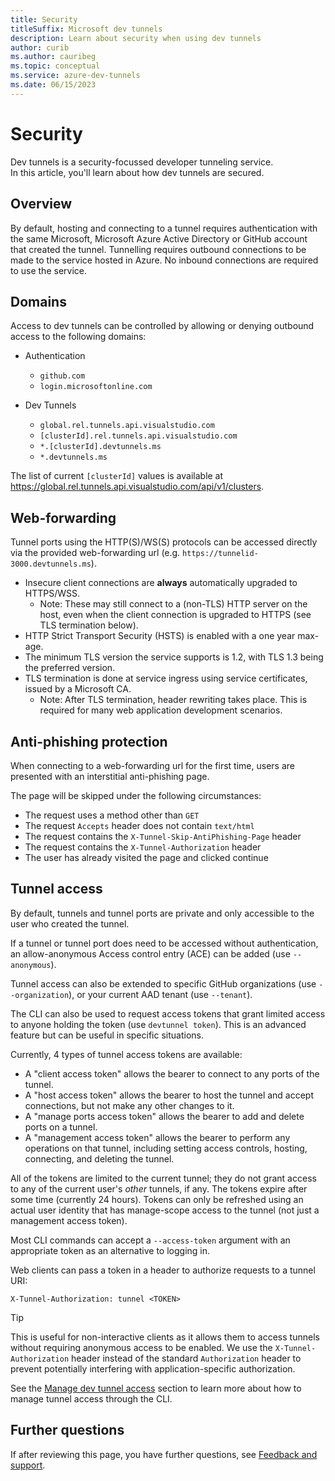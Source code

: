 ```yaml
---
title: Security
titleSuffix: Microsoft dev tunnels
description: Learn about security when using dev tunnels
author: curib
ms.author: cauribeg
ms.topic: conceptual
ms.service: azure-dev-tunnels
ms.date: 06/15/2023 
---
```

# Security

Dev tunnels is a security-focussed developer tunneling service.  
In this article, you'll learn about how dev tunnels are secured.

## Overview

By default, hosting and connecting to a tunnel requires authentication with the same Microsoft, Microsoft Azure Active Directory or GitHub account that created the tunnel. Tunnelling requires outbound connections to be made to the service hosted in Azure. No inbound connections are required to use the service.

## Domains

Access to dev tunnels can be controlled by allowing or denying outbound access to the following domains:

- Authentication
  - `github.com`
  - `login.microsoftonline.com`

- Dev Tunnels
  - `global.rel.tunnels.api.visualstudio.com`
  - `[clusterId].rel.tunnels.api.visualstudio.com`
  - `*.[clusterId].devtunnels.ms`
  - `*.devtunnels.ms`

The list of current `[clusterId]` values is available at https://global.rel.tunnels.api.visualstudio.com/api/v1/clusters.

## Web-forwarding

Tunnel ports using the HTTP(S)/WS(S) protocols can be accessed directly via the provided web-forwarding url (e.g. `https://tunnelid-3000.devtunnels.ms`).

- Insecure client connections are **always** automatically upgraded to HTTPS/WSS.
  - Note: These may still connect to a (non-TLS) HTTP server on the host, even when the client connection is upgraded to HTTPS (see TLS termination below).
- HTTP Strict Transport Security (HSTS) is enabled with a one year max-age.
- The minimum TLS version the service supports is 1.2, with TLS 1.3 being the preferred version.
- TLS termination is done at service ingress using service certificates, issued by a Microsoft CA.
  - Note: After TLS termination, header rewriting takes place. This is required for many web application development scenarios.

## Anti-phishing protection

When connecting to a web-forwarding url for the first time, users are presented with an interstitial anti-phishing page.

The page will be skipped under the following circumstances:
- The request uses a method other than `GET`
- The request `Accepts` header does not contain `text/html`
- The request contains the `X-Tunnel-Skip-AntiPhishing-Page` header
- The request contains the `X-Tunnel-Authorization` header
- The user has already visited the page and clicked continue

## Tunnel access

By default, tunnels and tunnel ports are private and only accessible to the user who created the tunnel.

If a tunnel or tunnel port does need to be accessed without authentication, an allow-anonymous Access control entry (ACE) can be added (use `--anonymous`).

Tunnel access can also be extended to specific GitHub organizations (use `--organization`), or your current AAD tenant (use `--tenant`).

The CLI can also be used to request access tokens that grant limited access to anyone holding the token (use `devtunnel token`). This is an advanced feature but can be useful in specific situations.

Currently, 4 types of tunnel access tokens are available:

- A "client access token" allows the bearer to connect to any ports of the tunnel.
- A "host access token" allows the bearer to host the tunnel and accept connections, but not make any other changes to it.
- A "manage ports access token" allows the bearer to add and delete ports on a tunnel.
- A "management access token" allows the bearer to perform any operations on that tunnel, including setting access controls, hosting, connecting, and deleting the tunnel.

All of the tokens are limited to the current tunnel; they do not grant access to any of the current user's _other_ tunnels, if any. The tokens expire after some time (currently 24 hours). Tokens can only be refreshed using an actual user identity that has manage-scope access to the tunnel (not just a management access token).

Most CLI commands can accept a `--access-token` argument with an appropriate token as an alternative to logging in.

Web clients can pass a token in a header to authorize requests to a tunnel URI:

```http
X-Tunnel-Authorization: tunnel <TOKEN>
```

> [!TIP]
> This is useful for non-interactive clients as it allows them to access tunnels without requiring anonymous access to be enabled. We use the `X-Tunnel-Authorization` header instead of the standard `Authorization` header to prevent potentially interfering with application-specific authorization.

See the [Manage dev tunnel access](cli-commands.md#advanced-manage-dev-tunnel-access) section to learn more about how to manage tunnel access through the CLI.

## Further questions

If after reviewing this page, you have further questions, see [Feedback and support](support.md#feedback-and-support).
